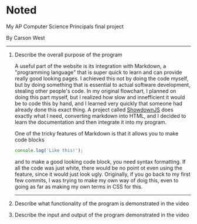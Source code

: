 # Noted
My AP Computer Science Principals final project

By Carson West

---

1. Describe the overall purpose of the program


    
     A useful part of the website is its integration with Markdown, a "programming language" that is super quick to learn and can provide really good looking pages. I achieved this not by doing the code myself, but by doing something that is essential to actual software development, stealing other people's code. In my original flowchart, I planned on doing this part myself, but I realized how slow and innefficient it would be to code this by hand, and I learned very quickly that someone had already done this exact thing. A project called [ShowdownJS](https://showdownjs.com/) does exactly what I need, converting markdown into HTML, and I decided to learn the documentation and then integrate it into my program.
     
    One of the tricky features of Markdown is that it allows you to make code blocks
    ```js
    console.log('Like this!');
    ``` 
    and to make a good looking code block, you need syntax formatting. If all the code was just white, there would be no point ot even using the feature, since it would just look ugly. Originally, if you go back to my first few commits, I was trying to make my own way of doig this, even to going as far as making my own terms in CSS for this. 
    
    ---

2. Describe what functionality of the program is demonstrated in the video
3. Describe the input and output of the program demonstrated in the video

